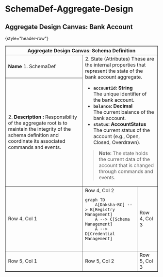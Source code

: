 # SchemaDef-Aggregate-Design

## Aggregate Design Canvas: Bank Account

{style="header-row"}
<table border="1">
  <tr>
    <th colspan="3">Aggregate Design Canvas: Schema Definition</th>
  </tr>
  <tr>
    <td> <b>Name</b> 1. SchemaDef</td>
    <td rowspan="2" colspan="2">2. State (Attributes)
These are the internal properties that represent the state of the bank account aggregate.

- **`accountId`: String**  
  The unique identifier of the bank account.
- **`balance`: Decimal**  
  The current balance of the bank account.
- **`status`: AccountStatus**  
  The current status of the account (e.g., Open, Closed, Overdrawn).

> **Note:** The state holds the current data of the account that is changed through commands and events.
</td>
  </tr>
  <tr>
    <td> 2. <b>Description :</b> 
Responsibility of the aggregate root is to maintain the integrity of the schema definition and coordinate its associated commands and events.
</td>
  </tr>
  <tr>
    <td>Row 4, Col 1 



</td>
    <td>Row 4, Col 2

```mermaid
graph TD
    A[Daksha-RC] --> B[Registry Management]
    A --> C[Schema Management]
    A --> D[Credential Management]


```
</td>
    <td>Row 4, Col 3</td>
  </tr>
  <tr>
    <td>Row 5, Col 1</td>
    <td>Row 5, Col 2</td>
    <td>Row 5, Col 3</td>
  </tr>
</table>
